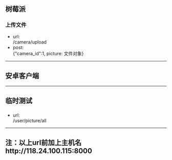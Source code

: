 ## 树莓派
### 上传文件
- url:\
/camera/upload
- post:\
{"camera_id":1, picture: 文件对象}
***
## 安卓客户端

***
## 临时测试
### 
- url:\
/user/picture/all


***
## 注：以上url前加上主机名http://118.24.100.115:8000